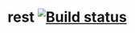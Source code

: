 # rest [![Build status](https://ci.appveyor.com/api/projects/status/uuikknyebh64xomu?svg=true)](https://ci.appveyor.com/project/RegiePanina/rest)
